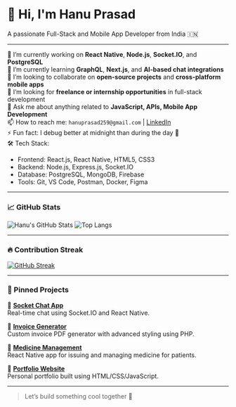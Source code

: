 # 👋 Hi, I'm Hanu Prasad

A passionate Full-Stack and Mobile App Developer from India 🇮🇳

---

🔭 I’m currently working on **React Native**, **Node.js**, **Socket.IO**, and **PostgreSQL**  
🌱 I’m currently learning **GraphQL**, **Next.js**, and **AI-based chat integrations**  
👯 I’m looking to collaborate on **open-source projects** and **cross-platform mobile apps**  
🤝 I’m looking for **freelance or internship opportunities** in full-stack development  
💬 Ask me about anything related to **JavaScript, APIs, Mobile App Development**  
📫 How to reach me: `hanuprasad259@gmail.com` | [LinkedIn](https://www.linkedin.com/in/durga-prasad-godaba)  
⚡ Fun fact: I debug better at midnight than during the day 🌙  
🛠️ Tech Stack:
- Frontend: React.js, React Native, HTML5, CSS3
- Backend: Node.js, Express.js, Socket.IO
- Database: PostgreSQL, MongoDB, Firebase
- Tools: Git, VS Code, Postman, Docker, Figma

---

### 📈 GitHub Stats

![Hanu's GitHub Stats](https://github-readme-stats.vercel.app/api?username=hanuprasad143&show_icons=true&theme=dracula)
![Top Langs](https://github-readme-stats.vercel.app/api/top-langs/?username=hanuprasad143&layout=compact&theme=dracula)

---

### 🔥 Contribution Streak

[![GitHub Streak](https://github-readme-streak-stats.herokuapp.com/?user=hanuprasad143&theme=radical)](https://git.io/streak-stats)

---

### 📌 Pinned Projects

🔹 **[Socket Chat App](https://github.com/hanuprasad143/socket-chat-app)**  
Real-time chat using Socket.IO and React Native.

🔹 **[Invoice Generator](https://github.com/hanuprasad143/invoice-generator)**  
Custom invoice PDF generator with advanced styling using PHP.

🔹 **[Medicine Management](https://github.com/hanuprasad143/medicine-app)**  
React Native app for issuing and managing medicine for patients.

🔹 **[Portfolio Website](https://github.com/hanuprasad143/portfolio)**  
Personal portfolio built using HTML/CSS/JavaScript.

---

> Let’s build something cool together 🚀
